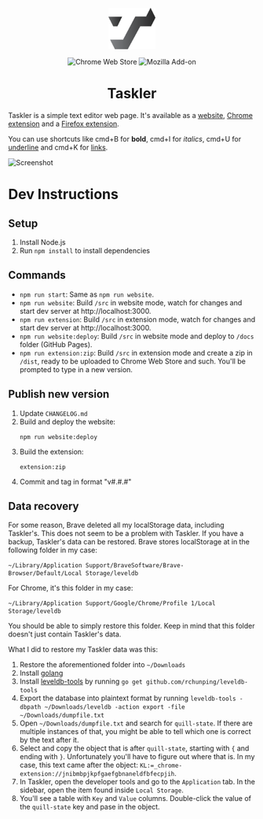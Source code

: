 <p align="center">
  <a href="https://taskler.kasp.io/" title="Taskler"><img alt="Quill Logo" src="https://raw.githubusercontent.com/SpectralKH/taskler/9363a32916f6f0f7316528c92a7df265a5b53d62/logo/logo.png" width="96"></a>
</p>
<p align="center">
  <img alt="Chrome Web Store" src="https://img.shields.io/chrome-web-store/users/jnibmbpjkpfgaefgbnaneldfbfecpjih?color=yellow&logo=Google%20Chrome&logoColor=white&style=flat-square">
  <img alt="Mozilla Add-on" src="https://img.shields.io/amo/users/taskler?color=orange&logo=Firefox%20Browser&logoColor=white&style=flat-square">
</p>
<h1 align="center">
  Taskler
</h1>
Taskler is a simple text editor web page. It's available as a <a href='https://taskler.kasp.io'>website</a>, <a href='https://chrome.google.com/webstore/detail/jnibmbpjkpfgaefgbnaneldfbfecpjih'>Chrome extension</a> and a <a href='https://addons.mozilla.org/addon/taskler'>Firefox extension</a>.

You can use shortcuts like cmd+B for <b>bold</b>, cmd+I for <i>italics</i>, cmd+U for <u>underline</u> and cmd+K for <a href='https://www.youtube.com/watch?v=LDU_Txk06tM'>links</a>.

![Screenshot](https://raw.githubusercontent.com/probablykasper/taskler/master/assets/screenshot3.png)


# Dev Instructions

## Setup
1. Install Node.js
2. Run `npm install` to install dependencies

## Commands
- `npm run start`: Same as `npm run website`.
- `npm run website`: Build `/src` in website mode, watch for changes and start dev server at http://localhost:3000.
- `npm run extension`: Build `/src` in extension mode, watch for changes and start dev server at http://localhost:3000.
- `npm run website:deploy`: Build `/src` in website mode and deploy to `/docs` folder (GitHub Pages).
- `npm run extension:zip`: Build `/src` in extension mode and create a zip in `/dist`, ready to be uploaded to Chrome Web Store and such. You'll be prompted to type in a new version.

## Publish new version
1. Update `CHANGELOG.md`
2. Build and deploy the website:
    ```
    npm run website:deploy
    ```
3. Build the extension:
    ```
    extension:zip
    ```
4. Commit and tag in format "v#.#.#"

## Data recovery
For some reason, Brave deleted all my localStorage data, including Taskler's. This does not seem to be a problem with Taskler. If you have a backup, Taskler's data can be restored. Brave stores localStorage at in the following folder in my case:
```
~/Library/Application Support/BraveSoftware/Brave-Browser/Default/Local Storage/leveldb
```
For Chrome, it's this folder in my case:
```
~/Library/Application Support/Google/Chrome/Profile 1/Local Storage/leveldb
```
You should be able to simply restore this folder. Keep in mind that this folder doesn't just contain Taskler's data.

What I did to restore my Taskler data was this:
1. Restore the aforementioned folder into `~/Downloads`
2. Install [golang](https://golang.org/)
3. Install [leveldb-tools](https://github.com/rchunping/leveldb-tools) by running `go get github.com/rchunping/leveldb-tools`
4. Export the database into plaintext format by running `leveldb-tools -dbpath ~/Downloads/leveldb -action export -file ~/Downloads/dumpfile.txt`
5. Open `~/Downloads/dumpfile.txt` and search for `quill-state`. If there are multiple instances of that, you might be able to tell which one is correct by the text after it.
6. Select and copy the object that is after `quill-state`, starting with `{` and ending with `}`. Unfortunately you'll have to figure out where that is. In my case, this text came after the object: `KL:=_chrome-extension://jnibmbpjkpfgaefgbnaneldfbfecpjih`.
7. In Taskler, open the developer tools and go to the `Application` tab. In the sidebar, open the item found inside `Local Storage`.
8. You'll see a table with `Key` and `Value` columns. Double-click the value of the `quill-state` key and pase in the object.
